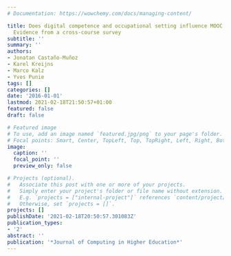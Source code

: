 ```yaml
---
# Documentation: https://wowchemy.com/docs/managing-content/

title: Does digital competence and occupational setting influence MOOC participation?
  Evidence from a cross-course survey
subtitle: ''
summary: ''
authors:
- Jonatan Castaño-Muñoz
- Karel Kreijns
- Marco Kalz
- Yves Punie
tags: []
categories: []
date: '2016-01-01'
lastmod: 2021-02-18T21:50:57+01:00
featured: false
draft: false

# Featured image
# To use, add an image named `featured.jpg/png` to your page's folder.
# Focal points: Smart, Center, TopLeft, Top, TopRight, Left, Right, BottomLeft, Bottom, BottomRight.
image:
  caption: ''
  focal_point: ''
  preview_only: false

# Projects (optional).
#   Associate this post with one or more of your projects.
#   Simply enter your project's folder or file name without extension.
#   E.g. `projects = ["internal-project"]` references `content/project/deep-learning/index.md`.
#   Otherwise, set `projects = []`.
projects: []
publishDate: '2021-02-18T20:50:57.301083Z'
publication_types:
- '2'
abstract: ''
publication: '*Journal of Computing in Higher Education*'
---
```

